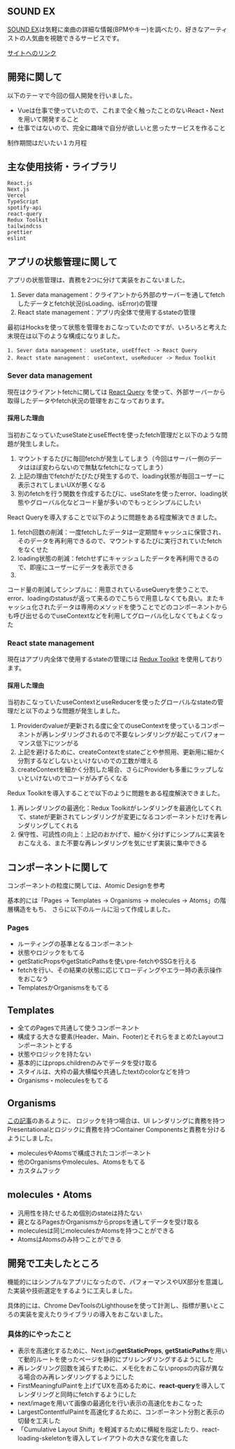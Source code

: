 ## SOUND EX

[SOUND EX](https://sound-ex.vercel.app/)は気軽に楽曲の詳細な情報(BPMやキー)を調べたり、好きなアーティストの人気曲を視聴できるサービスです。

[サイトへのリンク](https://sound-ex.vercel.app/)

## 開発に関して

以下のテーマで今回の個人開発を行いました。

- Vueは仕事で使っていたので、これまで全く触ったことのないReact・Nextを用いて開発すること
- 仕事ではないので、完全に趣味で自分が欲しいと思ったサービスを作ること

制作期間はだいたい１カ月程

## 主な使用技術・ライブラリ

```
React.js
Next.js
Vercel
TypeScript
spotify-api
react-query
Redux Toolkit
tailwindcss
prettier
eslint
```

## アプリの状態管理に関して

アプリの状態管理は、責務を2つに分けて実装をおこないました。

1. Sever data management：クライアントから外部のサーバーを通してfetchしたデータとfetch状況(isLoading、isError)の管理
2. React state management：アプリ内全体で使用するstateの管理

最初はHocksを使って状態を管理をおこなっていたのですが、いろいろと考えた末現在は以下のような構成になりました。

```
1. Sever data management： useState, useEffect -> React Query
2. React state management： useContext, useReducer -> Redux Toolkit 
```

### Sever data management

現在はクライアントfetchに関しては [React Query](https://react-query.tanstack.com/) を使って、外部サーバーから取得したデータやfetch状況の管理をおこなっております。

#### 採用した理由

当初おこなっていたuseStateとuseEffectを使ったfetch管理だと以下のような問題が発生しました。

1. マウントするたびに毎回fetchが発生してしまう（今回はサーバー側のデータはほぼ変わらないので無駄なfetchになってしまう）
2. 上記の理由でfetchがたびたび発生するので、loading状態が毎回ユーザーに表示されてしまいUXが悪くなる
3. 別のfetchを行う関数を作成するたびに、useStateを使ったerror、loading状態やグローバル化などコード量が多いのでもっとシンプルにしたい

React Queryを導入することで以下のように問題をある程度解決できました。

1. fetch回数の削減：一度fetchしたデータは一定期間キャッシュに保管され、そのデータを再利用できるので、マウントするたびに実行されていたfetchをなくせた
2. loading状態の削減：fetchせずにキャッシュしたデータを再利用できるので、即座にユーザーにデータを表示できる
3.

コード量の削減してシンプルに：用意されているuseQueryを使うことで、error、loadingのstatusが返って来るのでこちらで用意しなくても良い。またキャッシュ化されたデータは専用のメソッドを使うことでどのコンポーネントからも呼び出せるのでuseContextなどを利用してグローバル化しなくてもよくなった

### React state management

現在はアプリ内全体で使用するstateの管理には [Redux Toolkit](https://redux-toolkit.js.org/) を使用しております。

#### 採用した理由

当初おこなっていたuseContextとuseReducerを使ったグローバルなstateの管理だと以下のような問題が発生しました。

1. Providerのvalueが更新される度に全てのuseContextを使っているコンポーネントが再レンダリングされるので不要なレンダリングが起こってパフォーマンス低下にツンがる
2. 上記を避けるために、createContextをstateごとや参照用、更新用に細かく分割するなどしないといけないのでの工数が増える
3. createContextを細かく分割した場合、さらにProviderも多重にラップしないといけないのでコードがみずらくなる

Redux Toolkitを導入することで以下のように問題をある程度解決できました。

1. 再レンダリングの最適化：Redux Toolkitがレンダリングを最適化してくれて、stateが更新されてレンダリングが変更になるコンポーネントだけを再レンダリングしてくれる
2. 保守性、可読性の向上：上記のおかげで、細かく分けずにシンプルに実装をおこなえる、また不要な再レンダリングを気にせず実装に集中できる

## コンポーネントに関して

コンポーネントの粒度に関しては、Atomic Designを参考

基本的には「Pages -> Templates -> Organisms -> molecules -> Atoms」の階層構造をもち、 さらに以下のルールに沿って作成しました。

### Pages

- ルーティングの基準となるコンポーネント
- 状態やロジックをもてる
- getStaticPropsやgetStaticPathsを使いpre-fetchやSSGを行える
- fetchを行い、その結果の状態に応じてローディングやエラー時の表示操作をおこなう
- TemplatesかOrganismsをもてる

## Templates

- 全てのPagesで共通して使うコンポーネント
- 構成する大きな要素(Header、Main、Footer)とそれらをまとめたLayoutコンポーネントとする
- 状態やロジックを持たない
- 基本的にはprops.childrenのみでデータを受け取る
- スタイルは、大枠の最大横幅や共通したtextのcolorなどを持つ
- Organisms・moleculesをもてる

## Organisms

[この記事](https://medium.com/@dan_abramov/smart-and-dumb-components-7ca2f9a7c7d0)のあるように、
ロジックを持つ場合は、UI レンダリングに責務を持つPresentationalとロジックに責務を持つContainer Componentsと責務を分けるようにしました。

- moleculesやAtomsで構成されたコンポーネント
- 他のOrganismsやmolecules、Atomsをもてる
- カスタムフック

## molecules・Atoms

- 汎用性を持たせるため個別のstateは持たない
- 親となるPagesかOrganismsからpropsを通してデータを受け取る
- moleculesは同じmoleculesかAtomsを持つことができる
- AtomsはAtomsのみ持つことができる

## 開発で工夫したところ

機能的にはシンプルなアプリになったので、パフォーマンスやUX部分を意識した実装や技術選定をするように工夫しました。

具体的には、Chrome DevToolsのLighthouseを使って計測し、指標が悪いところの実装を変えたりライブラリの導入をおこないました。

### 具体的にやったこと

- 表示を高速化するために、Next.jsの**getStaticProps**, **getStaticPaths**を用いて動的ルートを使ったページを静的にプリレンダリングするようにした
- 再レンダリング回数を減らすために、メモ化をおこないpropsの内容が異なる場合のみ再レンダリングするようにした
- FirstMeaningfulPaintを上げてUXを高めるために、**react-query**を導入してレンダリングと同時にfetchするようにした
- next/imageを用いて画像の最適化を行い表示の高速化をおこなった
- LargestContentfulPaintを高速化するために、コンポーネント分割と表示の切替を工夫した
- 「Cumulative Layout Shift」を軽減するために横縦を指定したり、react-loading-skeletonを導入してレイアウトの大きな変化を直した






